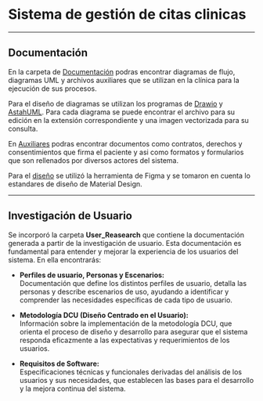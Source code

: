 # Sistema de gestión de citas clinicas

---

## Documentación

En la carpeta de [Documentación](Documentacion/) podras encontrar diagramas de flujo, diagramas UML y archivos auxiliares que se utilizan en la clínica para la ejecución de sus procesos.

Para el diseño de diagramas se utilizan los programas de [Drawio](https://app.diagrams.net/) y [AstahUML](https://astah.net/products/astah-uml/). Para cada diagrama se puede encontrar el archivo para su edición en la extensión correspondiente y una imagen vectorizada para su consulta.

En [Auxiliares](Documentacion/Auxiliares/) podras encontrar documentos como contratos, derechos y consentimientos que firma el paciente y asi como formatos y formularios que son rellenados por diversos actores del sistema.

Para el [diseño](https://www.figma.com/design/dbpzwYaXPzMPuejMPXfJ6W/SS?node-id=6-2&t=uVoqxorTXVj3qHd7-1) se utilizó la herramienta de Figma y se tomaron en cuenta lo estandares de diseño de Material Design.

---

## Investigación de Usuario

Se incorporó la carpeta **User_Reasearch** que contiene la documentación generada a partir de la investigación de usuario. Esta documentación es fundamental para entender y mejorar la experiencia de los usuarios del sistema. En ella encontrarás:

- **Perfiles de usuario, Personas y Escenarios:**  
  Documentación que define los distintos perfiles de usuario, detalla las personas y describe escenarios de uso, ayudando a identificar y comprender las necesidades específicas de cada tipo de usuario.

- **Metodología DCU (Diseño Centrado en el Usuario):**  
  Información sobre la implementación de la metodología DCU, que orienta el proceso de diseño y desarrollo para asegurar que el sistema responda eficazmente a las expectativas y requerimientos de los usuarios.

- **Requisitos de Software:**  
  Especificaciones técnicas y funcionales derivadas del análisis de los usuarios y sus necesidades, que establecen las bases para el desarrollo y la mejora continua del sistema.
